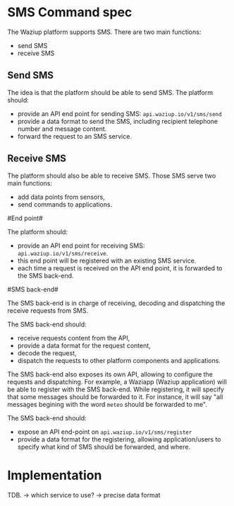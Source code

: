 
SMS Command spec
================

The Waziup platform supports SMS.
There are two main functions:

- send SMS
- receive SMS

Send SMS
--------

The idea is that the platform should be able to send SMS.
The platform should:

- provide an API end point for sending SMS: `api.waziup.io/v1/sms/send`
- provide a data format to send the SMS, including recipient telephone number and message content.
- forward the request to an SMS service.


Receive SMS
-----------

The platform should also be able to receive SMS.
Those SMS serve two main functions:

- add data points from sensors,
- send commands to applications.


#End point#

The platform should:

- provide an API end point for receiving SMS: `api.waziup.io/v1/sms/receive`.
- this end point will be registered with an existing SMS service.
- each time a request is received on the API end point, it is forwarded to the SMS back-end.

#SMS back-end#

The SMS back-end is in charge of receiving, decoding and dispatching the receive requests from SMS.

The SMS back-end should:

- receive requests content from the API,
- provide a data format for the request content,
- decode the request,
- dispatch the requests to other platform components and applications.

The SMS back-end also exposes its own API, allowing to configure the requests and dispatching.
For example, a Waziapp (Waziup application) will be able to register with the SMS back-end.
While registering, it will specify that some messages should be forwarded to it.
For instance, it will say "all messages begining with the word `meteo` should be forwarded to me".

The SMS back-end should:

- expose an API end-point on `api.waziup.io/v1/sms/register`
- provide a data format for the registering, allowing application/users to specify what kind of SMS should be forwarded, and where.

Implementation
==============

TDB.
-> which service to use?
-> precise data format

